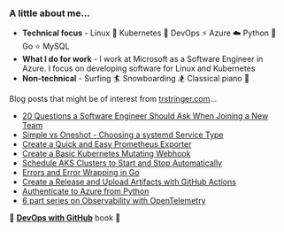 ### A little about me...

* **Technical focus** - Linux :penguin:  Kubernetes :whale: DevOps :zap: Azure :cloud: Python :snake: Go :star: MySQL
* **What I do for work** - I work at Microsoft as a Software Engineer in Azure. I focus on developing software for Linux and Kubernetes
* **Non-technical** -  Surfing :surfer: Snowboarding :snowboarder: Classical piano :musical_note:

Blog posts that might be of interest from [trstringer.com](https://trstringer.com)...

* [20 Questions a Software Engineer Should Ask When Joining a New Team](https://trstringer.com/20-questions-for-new-software-team/)
* [Simple vs Oneshot - Choosing a systemd Service Type](https://trstringer.com/simple-vs-oneshot-systemd-service/)
* [Create a Quick and Easy Prometheus Exporter](https://trstringer.com/quick-and-easy-prometheus-exporter/)
* [Create a Basic Kubernetes Mutating Webhook](https://trstringer.com/kubernetes-mutating-webhook/)
* [Schedule AKS Clusters to Start and Stop Automatically](https://trstringer.com/schedule-aks-start-stop-automatically/)
* [Errors and Error Wrapping in Go](https://trstringer.com/errors-and-error-wrapping-go/)
* [Create a Release and Upload Artifacts with GitHub Actions](https://trstringer.com/github-actions-create-release-upload-artifacts/)
* [Authenticate to Azure from Python](https://trstringer.com/authenticate-python-to-azure/)
* [6 part series on Observability with OpenTelemetry](https://trstringer.com/otel-part1-intro/)

📗 [**DevOps with GitHub**](https://trstringer.gumroad.com/l/devops-with-github) book 📗
